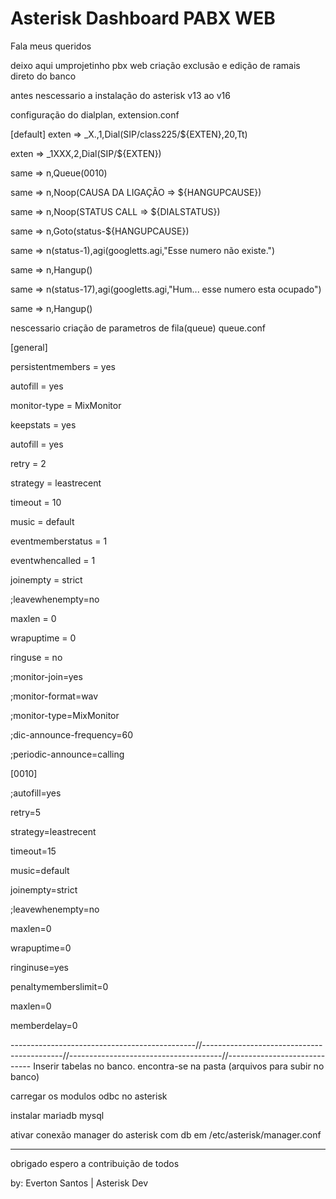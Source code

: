 # Asterisk Dashboard PABX WEB

Fala meus queridos 

deixo aqui umprojetinho pbx web criação exclusão e edição de ramais direto do banco 

antes nescessario a instalação do asterisk v13 ao v16



configuração do dialplan, extension.conf

[default]
exten => _X.,1,Dial(SIP/class225/${EXTEN},20,Tt)

exten => _1XXX,2,Dial(SIP/${EXTEN})

same => n,Queue(0010)

same => n,Noop(CAUSA DA LIGAÇÃO => ${HANGUPCAUSE})

same => n,Noop(STATUS CALL => ${DIALSTATUS})

same => n,Goto(status-${HANGUPCAUSE})

same => n(status-1),agi(googletts.agi,"Esse numero não existe.")

same => n,Hangup()

same => n(status-17),agi(googletts.agi,"Hum... esse numero esta ocupado")

same => n,Hangup()

nescessario criação de parametros de fila(queue) queue.conf

[general]

persistentmembers = yes

autofill = yes

monitor-type = MixMonitor

keepstats = yes

autofill = yes

retry = 2

strategy = leastrecent

timeout = 10

music = default

eventmemberstatus = 1

eventwhencalled = 1

joinempty = strict

;leavewhenempty=no

maxlen = 0

wrapuptime = 0

ringuse = no

;monitor-join=yes

;monitor-format=wav

;monitor-type=MixMonitor

;dic-announce-frequency=60

;periodic-announce=calling

[0010]

;autofill=yes

retry=5

strategy=leastrecent

timeout=15

music=default

joinempty=strict

;leavewhenempty=no

maxlen=0

wrapuptime=0

ringinuse=yes

penaltymemberslimit=0

maxlen=0

memberdelay=0


----------------------------------------------//-------------------------------------------//--------------------------------------//-----------------------------
Inserir tabelas no banco. encontra-se na pasta (arquivos para subir no banco)



carregar os modulos odbc no asterisk

instalar mariadb mysql 

ativar conexão manager do asterisk com db em /etc/asterisk/manager.conf



----------------------------------------------------------------------------




obrigado espero a contribuição de todos 



by: Everton Santos | Asterisk Dev
